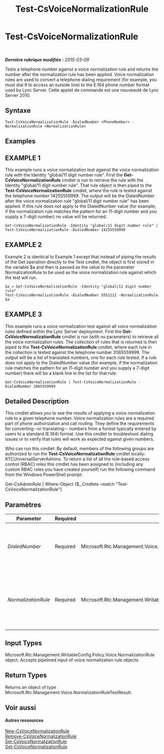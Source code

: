 ﻿---
title: Test-CsVoiceNormalizationRule
TOCTitle: Test-CsVoiceNormalizationRule
ms:assetid: e2d27ce1-883f-4679-a288-f35846842258
ms:mtpsurl: https://technet.microsoft.com/fr-fr/library/Gg399003(v=OCS.15)
ms:contentKeyID: 49299133
ms.date: 05/20/2016
mtps_version: v=OCS.15
ms.translationtype: HT
---

# Test-CsVoiceNormalizationRule

 

_**Dernière rubrique modifiée :** 2015-03-09_

Tests a telephone number against a voice normalization rule and returns the number after the normalization rule has been applied. Voice normalization rules are used to convert a telephone dialing requirement (for example, you must dial 9 to access an outside line) to the E.164 phone number format used by Lync Server. Cette applet de commande est une nouveauté de Lync Server 2010.

## Syntaxe

    Test-CsVoiceNormalizationRule -DialedNumber <PhoneNumber> -NormalizationRule <NormalizationRule>

## Examples

## EXAMPLE 1

This example runs a voice normalization test against the voice normalization rule with the Identity "global/11 digit number rule". First the **Get-CsVoiceNormalizationRule** cmdlet is run to retrieve the rule with the Identity "global/11 digit number rule". That rule object is then piped to the **Test-CsVoiceNormalizationRule** cmdlet, where the rule is tested against the telephone number 14255559999. The output will be the DialedNumber after the voice normalization rule "global/11 digit number rule" has been applied. If this rule does not apply to the DialedNumber value (for example, if the normalization rule matches the pattern for an 11-digit number and you supply a 7-digit number) no value will be returned.

    Get-CsVoiceNormalizationRule -Identity "global/11 digit number rule" | Test-CsVoiceNormalizationRule -DialedNumber 14255559999

## EXAMPLE 2

Example 2 is identical to Example 1 except that instead of piping the results of the Get operation directly to the Test cmdlet, the object is first stored in the variable $a and then is passed as the value to the parameter NormalizationRule to be used as the voice normalization rule against which the test will run.

    $a = Get-CsVoiceNormalizationRule -Identity "global/11 digit number rule"
    Test-CsVoiceNormalizationRule -DialedNumber 5551212 -NormalizationRule $a

## EXAMPLE 3

This example runs a voice normalization test against all voice normalization rules defined within the Lync Server deployment. First the **Get-CsVoiceNormalizationRule** cmdlet is run (with no parameters) to retrieve all the voice normalization rules. The collection of rules that is returned is then piped to the **Test-CsVoiceNormalizationRule** cmdlet, where each rule in the collection is tested against the telephone number 2065559999. The output will be a list of translated numbers, one for each rule tested. If a rule does not apply to the DialedNumber value (for example, if the normalization rule matches the pattern for an 11-digit number and you supply a 7-digit number) there will be a blank line in the list for that rule.

    Get-CsVoiceNormalizationRule | Test-CsVoiceNormalizationRule -DialedNumber 2065559999

## Detailed Description

This cmdlet allows you to see the results of applying a voice normalization rule to a given telephone number. Voice normalization rules are a required part of phone authorization and call routing. They define the requirements for converting--or translating-- numbers from a format typically entered by users to a standard (E.164) format. Use this cmdlet to troubleshoot dialing issues or to verify that rules will work as expected against given numbers.

Who can run this cmdlet: By default, members of the following groups are authorized to run the **Test-CsVoiceNormalizationRule** cmdlet locally: RTCUniversalServerAdmins. To return a list of all the role-based access control (RBAC) roles this cmdlet has been assigned to (including any custom RBAC roles you have created yourself) run the following command from the Windows PowerShell prompt:

Get-CsAdminRole | Where-Object {$\_.Cmdlets –match "Test-CsVoiceNormalizationRule"}

## Paramètres


<table>
<colgroup>
<col style="width: 25%" />
<col style="width: 25%" />
<col style="width: 25%" />
<col style="width: 25%" />
</colgroup>
<thead>
<tr class="header">
<th>Parameter</th>
<th>Required</th>
<th>Type</th>
<th>Description</th>
</tr>
</thead>
<tbody>
<tr class="odd">
<td><p><em>DialedNumber</em></p></td>
<td><p>Required</p></td>
<td><p>Microsoft.Rtc.Management.Voice.PhoneNumber</p></td>
<td><p>The phone number against which you want to test the normalization rule specified in the NormalizationRule parameter.</p>
<p>Full Data Type: Microsoft.Rtc.Management.Voice.PhoneNumber</p></td>
</tr>
<tr class="even">
<td><p><em>NormalizationRule</em></p></td>
<td><p>Required</p></td>
<td><p>Microsoft.Rtc.Management.WritableConfig.Policy.Voice.NormalizationRule</p></td>
<td><p>An object containing a reference to the normalization rule against which you want to test the number specified in the DialedNumber parameter.</p>
<p>You can retrieve voice normalization rules by calling the <strong>Get-CsVoiceNormalizationRule</strong> cmdlet.</p></td>
</tr>
</tbody>
</table>


## Input Types

Microsoft.Rtc.Management.WritableConfig.Policy.Voice.NormalizationRule object. Accepts pipelined input of voice normalization rule objects.

## Return Types

Returns an object of type Microsoft.Rtc.Management.Voice.NormalizationRuleTestResult.

## Voir aussi

#### Autres ressources

[New-CsVoiceNormalizationRule](new-csvoicenormalizationrule.md)  
[Remove-CsVoiceNormalizationRule](remove-csvoicenormalizationrule.md)  
[Set-CsVoiceNormalizationRule](set-csvoicenormalizationrule.md)  
[Get-CsVoiceNormalizationRule](get-csvoicenormalizationrule.md)

